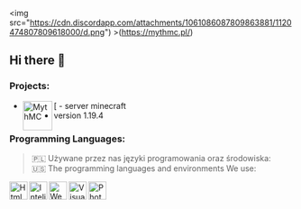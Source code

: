
<img src="https://cdn.discordapp.com/attachments/1061086087809863881/1120474807809618000/d.png") >(https://mythmc.pl/)</img>

## Hi there 👋
### Projects:
- [<img align="left" alt="MythMC" href= "https://mythmc.pl/ " width="52px" src="https://cdn.discordapp.com/attachments/755488771306291211/1033161266463768586/mythmcl.png"> - server minecraft
- version 1.19.4

### Programming Languages:
> 🇵🇱 Używane przez nas języki programowania oraz środowiska:  
> 🇺🇸 The programming languages and environments We use:
<img align="left" alt="Html" width="32px" src="https://simpleicons.org/icons/html5.svg">
<img align="left" alt="Intelj" width="32px" src="https://simpleicons.org/icons/intellijidea.svg">
<img align="left" alt="WebStorm" width="32px" src="https://simpleicons.org/icons/webstorm.svg"> 
<img align="left" alt="Visual" width="32px" src="https://simpleicons.org/icons/visualstudiocode.svg"> 
<img align="left" alt="Photoshop" width="32px" src="https://simpleicons.org/icons/adobephotoshop.svg"> 
